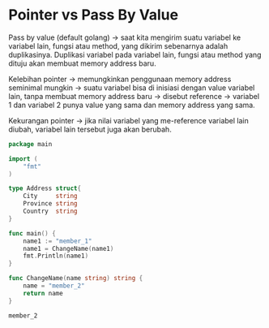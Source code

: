 # Pointer vs Pass By Value

Pass by value (default golang) -> saat kita mengirim suatu variabel ke variabel lain, fungsi atau method, yang dikirim sebenarnya adalah duplikasinya. Duplikasi variabel pada variabel lain, fungsi atau method yang dituju akan membuat memory address baru.

Kelebihan pointer -> memungkinkan penggunaan memory address seminimal mungkin -> suatu variabel bisa di inisiasi dengan value variabel lain, tanpa membuat memory address baru -> disebut reference -> variabel 1 dan variabel 2 punya value yang sama dan memory address yang sama.

Kekurangan pointer -> jika nilai variabel yang me-reference variabel lain diubah, variabel lain tersebut juga akan berubah.

```go
package main

import (
    "fmt"
)

type Address struct{
    City     string
    Province string
    Country  string
}

func main() {
    name1 := "member_1"
    name1 = ChangeName(name1)
    fmt.Println(name1)
}

func ChangeName(name string) string {
    name = "member_2"
    return name
}
```

```
member_2
```


